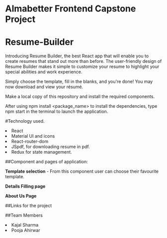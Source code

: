 

# Almabetter Frontend Capstone Project


# Resume-Builder


Introducing Resume Builder, the best React app that will enable you to create resumes that stand out more than before. The user-friendly design of Resume Builder makes it simple to customize your resume to highlight your special abilities and work experience.


Simply choose the template, fill in the blanks, and you're done! You may now download and view your résumé.

<Installation>

Make a local copy of this repository and install the required components.

After using npm install <package_name> to install the dependencies, type npm start in the terminal to launch the application.



#Technology used.

<li>React</li>
<li>Material UI and icons</li>
<li>React-router-dom</li>
<li>JSpdf, for downloading resume in pdf.</li>
<li>Redux for state management.</li>




##Component and pages of application:

**Template selection** - From this component user can choose their favourite template.



**Details Filling page**


**About Us Page**

##Links for the project

##Team Members

<li>Kajal Sharma</li>
<li>Pooja Ahirwar</li>
